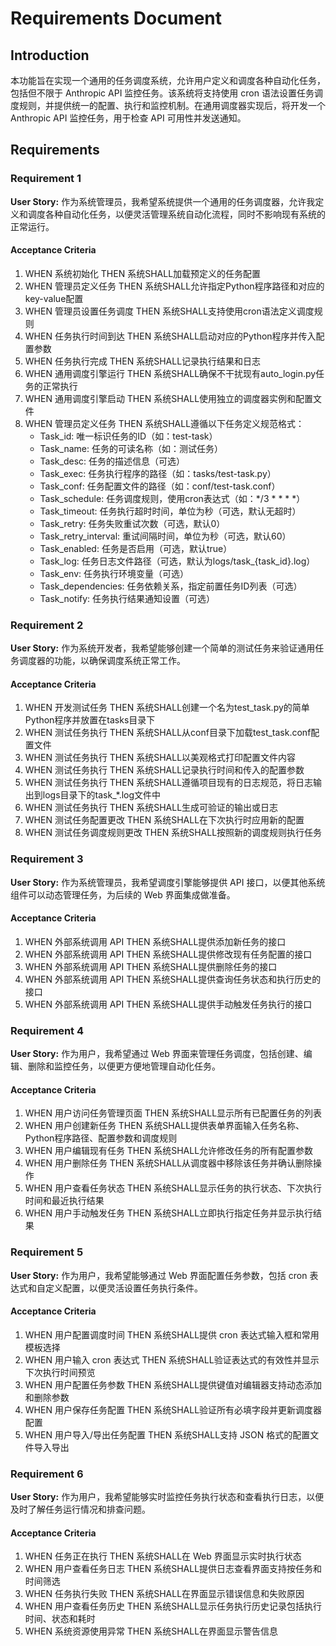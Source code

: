 # Requirements Document

## Introduction

本功能旨在实现一个通用的任务调度系统，允许用户定义和调度各种自动化任务，包括但不限于 Anthropic API 监控任务。该系统将支持使用 cron 语法设置任务调度规则，并提供统一的配置、执行和监控机制。在通用调度器实现后，将开发一个 Anthropic API 监控任务，用于检查 API 可用性并发送通知。

## Requirements

### Requirement 1

**User Story:** 作为系统管理员，我希望系统提供一个通用的任务调度器，允许我定义和调度各种自动化任务，以便灵活管理系统自动化流程，同时不影响现有系统的正常运行。

#### Acceptance Criteria

1. WHEN 系统初始化 THEN 系统SHALL加载预定义的任务配置
2. WHEN 管理员定义任务 THEN 系统SHALL允许指定Python程序路径和对应的key-value配置
3. WHEN 管理员设置任务调度 THEN 系统SHALL支持使用cron语法定义调度规则
4. WHEN 任务执行时间到达 THEN 系统SHALL启动对应的Python程序并传入配置参数
5. WHEN 任务执行完成 THEN 系统SHALL记录执行结果和日志
6. WHEN 通用调度引擎运行 THEN 系统SHALL确保不干扰现有auto_login.py任务的正常执行
7. WHEN 通用调度引擎启动 THEN 系统SHALL使用独立的调度器实例和配置文件
8. WHEN 管理员定义任务 THEN 系统SHALL遵循以下任务定义规范格式：
   - Task_id: 唯一标识任务的ID（如：test-task）
   - Task_name: 任务的可读名称（如：测试任务）
   - Task_desc: 任务的描述信息（可选）
   - Task_exec: 任务执行程序的路径（如：tasks/test-task.py）
   - Task_conf: 任务配置文件的路径（如：conf/test-task.conf）
   - Task_schedule: 任务调度规则，使用cron表达式（如：*/3 * * * *）
   - Task_timeout: 任务执行超时时间，单位为秒（可选，默认无超时）
   - Task_retry: 任务失败重试次数（可选，默认0）
   - Task_retry_interval: 重试间隔时间，单位为秒（可选，默认60）
   - Task_enabled: 任务是否启用（可选，默认true）
   - Task_log: 任务日志文件路径（可选，默认为logs/task_{task_id}.log）
   - Task_env: 任务执行环境变量（可选）
   - Task_dependencies: 任务依赖关系，指定前置任务ID列表（可选）
   - Task_notify: 任务执行结果通知设置（可选）

### Requirement 2

**User Story:** 作为系统开发者，我希望能够创建一个简单的测试任务来验证通用任务调度器的功能，以确保调度系统正常工作。

#### Acceptance Criteria

1. WHEN 开发测试任务 THEN 系统SHALL创建一个名为test_task.py的简单Python程序并放置在tasks目录下
2. WHEN 测试任务执行 THEN 系统SHALL从conf目录下加载test_task.conf配置文件
3. WHEN 测试任务执行 THEN 系统SHALL以美观格式打印配置文件内容
4. WHEN 测试任务执行 THEN 系统SHALL记录执行时间和传入的配置参数
5. WHEN 测试任务执行 THEN 系统SHALL遵循项目现有的日志规范，将日志输出到logs目录下的task_*.log文件中
6. WHEN 测试任务执行 THEN 系统SHALL生成可验证的输出或日志
7. WHEN 测试任务配置更改 THEN 系统SHALL在下次执行时应用新的配置
8. WHEN 测试任务调度规则更改 THEN 系统SHALL按照新的调度规则执行任务

### Requirement 3

**User Story:** 作为系统管理员，我希望调度引擎能够提供 API 接口，以便其他系统组件可以动态管理任务，为后续的 Web 界面集成做准备。

#### Acceptance Criteria

1. WHEN 外部系统调用 API THEN 系统SHALL提供添加新任务的接口
2. WHEN 外部系统调用 API THEN 系统SHALL提供修改现有任务配置的接口
3. WHEN 外部系统调用 API THEN 系统SHALL提供删除任务的接口
4. WHEN 外部系统调用 API THEN 系统SHALL提供查询任务状态和执行历史的接口
5. WHEN 外部系统调用 API THEN 系统SHALL提供手动触发任务执行的接口

### Requirement 4

**User Story:** 作为用户，我希望通过 Web 界面来管理任务调度，包括创建、编辑、删除和监控任务，以便更方便地管理自动化任务。

#### Acceptance Criteria

1. WHEN 用户访问任务管理页面 THEN 系统SHALL显示所有已配置任务的列表
2. WHEN 用户创建新任务 THEN 系统SHALL提供表单界面输入任务名称、Python程序路径、配置参数和调度规则
3. WHEN 用户编辑现有任务 THEN 系统SHALL允许修改任务的所有配置参数
4. WHEN 用户删除任务 THEN 系统SHALL从调度器中移除该任务并确认删除操作
5. WHEN 用户查看任务状态 THEN 系统SHALL显示任务的执行状态、下次执行时间和最近执行结果
6. WHEN 用户手动触发任务 THEN 系统SHALL立即执行指定任务并显示执行结果

### Requirement 5

**User Story:** 作为用户，我希望能够通过 Web 界面配置任务参数，包括 cron 表达式和自定义配置，以便灵活设置任务执行条件。

#### Acceptance Criteria

1. WHEN 用户配置调度时间 THEN 系统SHALL提供 cron 表达式输入框和常用模板选择
2. WHEN 用户输入 cron 表达式 THEN 系统SHALL验证表达式的有效性并显示下次执行时间预览
3. WHEN 用户配置任务参数 THEN 系统SHALL提供键值对编辑器支持动态添加和删除参数
4. WHEN 用户保存任务配置 THEN 系统SHALL验证所有必填字段并更新调度器配置
5. WHEN 用户导入/导出任务配置 THEN 系统SHALL支持 JSON 格式的配置文件导入导出

### Requirement 6

**User Story:** 作为用户，我希望能够实时监控任务执行状态和查看执行日志，以便及时了解任务运行情况和排查问题。

#### Acceptance Criteria

1. WHEN 任务正在执行 THEN 系统SHALL在 Web 界面显示实时执行状态
2. WHEN 用户查看任务日志 THEN 系统SHALL提供日志查看界面支持按任务和时间筛选
3. WHEN 任务执行失败 THEN 系统SHALL在界面显示错误信息和失败原因
4. WHEN 用户查看任务历史 THEN 系统SHALL显示任务执行历史记录包括执行时间、状态和耗时
5. WHEN 系统资源使用异常 THEN 系统SHALL在界面显示警告信息
